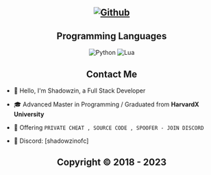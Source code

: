 <h2 align="center">
  <p align="center"> 
    <a href="https://github.com/ShadowzinOFC?">
      <img alt="Github" src="https://img.shields.io/github/followers/Fnoberz?color=7289DA&logo=github&label=Followers&style=for-the-badge&logoWidth=10&labelColor=000'"></a>   
  

<h2 align="center">Programming Languages</h2>
<p align="center">
  <img alt="Python" src="https://img.shields.io/badge/-Python-090909?style=for-the-badge&logo=dart&logoColor=097CDB">
  <img alt="Lua" src="https://img.shields.io/badge/-LUA-090909?style=for-the-badge&logo=Lua&logoColor=00648B">
</p>
  
<h2 align="center">Contact Me</h2>

- 👋 Hello, I'm Shadowzin, a Full Stack Developer

- 🎓 Advanced Master in Programming / Graduated from **HarvardX University**

- 🛒 Offering `PRIVATE CHEAT , SOURCE CODE , SPOOFER - JOIN DISCORD`

- 💬 Discord: [shadowzinofc]

</p>

<h2 align="center"> Copyright © 2018 - 2023 </h2>
